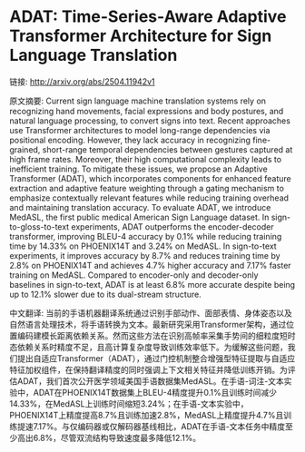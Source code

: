 # ADAT: Time-Series-Aware Adaptive Transformer Architecture for Sign Language Translation

链接: http://arxiv.org/abs/2504.11942v1

原文摘要:
Current sign language machine translation systems rely on recognizing hand
movements, facial expressions and body postures, and natural language
processing, to convert signs into text. Recent approaches use Transformer
architectures to model long-range dependencies via positional encoding.
However, they lack accuracy in recognizing fine-grained, short-range temporal
dependencies between gestures captured at high frame rates. Moreover, their
high computational complexity leads to inefficient training. To mitigate these
issues, we propose an Adaptive Transformer (ADAT), which incorporates
components for enhanced feature extraction and adaptive feature weighting
through a gating mechanism to emphasize contextually relevant features while
reducing training overhead and maintaining translation accuracy. To evaluate
ADAT, we introduce MedASL, the first public medical American Sign Language
dataset. In sign-to-gloss-to-text experiments, ADAT outperforms the
encoder-decoder transformer, improving BLEU-4 accuracy by 0.1% while reducing
training time by 14.33% on PHOENIX14T and 3.24% on MedASL. In sign-to-text
experiments, it improves accuracy by 8.7% and reduces training time by 2.8% on
PHOENIX14T and achieves 4.7% higher accuracy and 7.17% faster training on
MedASL. Compared to encoder-only and decoder-only baselines in sign-to-text,
ADAT is at least 6.8% more accurate despite being up to 12.1% slower due to its
dual-stream structure.

中文翻译:
当前的手语机器翻译系统通过识别手部动作、面部表情、身体姿态以及自然语言处理技术，将手语转换为文本。最新研究采用Transformer架构，通过位置编码建模长距离依赖关系。然而这些方法在识别高帧率采集手势间的细粒度短时态依赖关系时精度不足，且高计算复杂度导致训练效率低下。为缓解这些问题，我们提出自适应Transformer（ADAT），通过门控机制整合增强型特征提取与自适应特征加权组件，在保持翻译精度的同时强调上下文相关特征并降低训练开销。为评估ADAT，我们首次公开医学领域美国手语数据集MedASL。在手语-词注-文本实验中，ADAT在PHOENIX14T数据集上BLEU-4精度提升0.1%且训练时间减少14.33%，在MedASL上训练时间缩短3.24%；在手语-文本实验中，PHOENIX14T上精度提高8.7%且训练加速2.8%，MedASL上精度提升4.7%且训练提速7.17%。与仅编码器或仅解码器基线相比，ADAT在手语-文本任务中精度至少高出6.8%，尽管双流结构导致速度最多降低12.1%。
